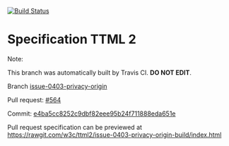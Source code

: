 [![Build Status](https://travis-ci.org/w3c/ttml2.svg?branch=issue-0403-privacy-origin)](https://travis-ci.org/w3c/ttml2)


# Specification TTML 2


Note:


This branch was automatically built by Travis CI. <b>DO NOT EDIT</b>.


 Branch [issue-0403-privacy-origin](https://github.com/w3c/ttml2/tree/issue-0403-privacy-origin)


 Pull request: [#564](https://github.com/w3c/ttml2/pull/564)


 Commit: [e4ba5cc8252c9dbf82eee95b24f711888eda651e](https://github.com/w3c/ttml2/commit/e4ba5cc8252c9dbf82eee95b24f711888eda651e)

Pull request specification can be previewed at https://rawgit.com/w3c/ttml2/issue-0403-privacy-origin-build/index.html



